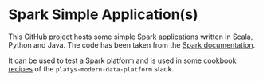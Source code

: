 # Spark Simple Application(s)

This GitHub project hosts some simple Spark applications written in Scala, Python and Java. The code has been taken from the [Spark documentation](https://spark.apache.org/docs/2.4.7/quick-start.html#self-contained-applications).

It can be used to test a Spark platform and is used in some [cookbook recipes](https://github.com/TrivadisPF/platys-modern-data-platform/tree/master/cookbooks) of the `platys-modern-data-platform` stack. 
